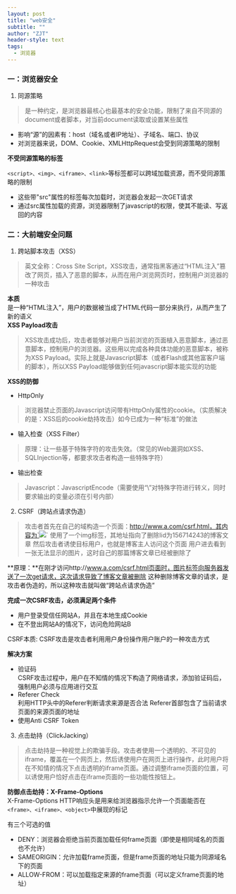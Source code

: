```yaml
---
layout: post
title: "web安全"
subtitle: ""
author: "ZJT"
header-style: text
tags:
  - 浏览器
---
```



### 一：浏览器安全

1. 同源策略

> 是一种约定，是浏览器最核心也最基本的安全功能，限制了来自不同源的document或者脚本，对当前document读取或设置某些属性

- 影响“源”的因素有：host（域名或者IP地址）、子域名、端口、协议
- 对浏览器来说，DOM、Cookie、XMLHttpRequest会受到同源策略的限制

**不受同源策略的标签**

`<script>、<img>、<iframe>、<link>`等标签都可以跨域加载资源，而不受同源策略的限制
- 这些带"src"属性的标签每次加载时，浏览器会发起一次GET请求
- 通过src属性加载的资源，浏览器限制了javascript的权限，使其不能读、写返回的内容

### 二：大前端安全问题

1. 跨站脚本攻击（XSS）

> 英文全称：Cross Site Script，XSS攻击，通常指黑客通过“HTML注入”篡改了网页，插入了恶意的脚本，从而在用户浏览网页时，控制用户浏览器的一种攻击

**本质**  
是一种“HTML注入”，用户的数据被当成了HTML代码一部分来执行，从而产生了新的语义  
**XSS Payload攻击**   
> XSS攻击成功后，攻击者能够对用户当前浏览的页面植入恶意脚本，通过恶意脚本，控制用户的浏览器。这些用以完成各种具体功能的恶意脚本，被称为XSS Payload。实际上就是Javascript脚本（或者Flash或其他富客户端的脚本），所以XSS Payload能够做到任何javascript脚本能实现的功能  

**XSS的防御**  

- HttpOnly  
> 浏览器禁止页面的Javascript访问带有HttpOnly属性的cookie。（实质解决的是：XSS后的cookie劫持攻击）如今已成为一种“标准”的做法
- 输入检查（XSS Filter）  
> 原理：让一些基于特殊字符的攻击失效。（常见的Web漏洞如XSS、SQLInjection等，都要求攻击者构造一些特殊字符）
- 输出检查  
> Javascript：JavascriptEncode（需要使用“\”对特殊字符进行转义，同时要求输出的变量必须在引号内部）

2. CSRF（跨站点请求伪造）

> 攻击者首先在自己的域构造一个页面：http://www.a.com/csrf.html，其内容为`<img src="http://blog.sohu.com/manage/entry.do?m=deleted&id=156714243" />`
 使用了一个img标签，其地址指向了删除Iid为156714243的博客文章
 然后攻击者诱使目标用户，也就是博客主人访问这个页面
 用户进去看到一张无法显示的图片，这时自己的那篇博客文章已经被删除了

 **原理：**在刚才访问http://www.a.com/csrf.html页面时，图片标签向服务器发送了一次get请求，这次请求导致了博客文章被删除
 这种删除博客文章的请求，是攻击者伪造的，所以这种攻击就叫做“跨站点请求伪造”

**完成一次CSRF攻击，必须满足两个条件**   
- 用户登录受信任网站A，并且在本地生成Cookie
- 在不登出网站A的情况下，访问危险网站B

CSRF本质: CSRF攻击是攻击者利用用户身份操作用户账户的一种攻击方式

**解决方案**   
- 验证码  
CSRF攻击过程中，用户在不知情的情况下构造了网络请求，添加验证码后，强制用户必须与应用进行交互
- Referer Check  
利用HTTP头中的Referer判断请求来源是否合法
 Referer首部包含了当前请求页面的来源页面的地址 
- 使用Anti CSRF Token  

3. 点击劫持（ClickJacking）
> 点击劫持是一种视觉上的欺骗手段。攻击者使用一个透明的、不可见的iframe，覆盖在一个网页上，然后诱使用户在网页上进行操作，此时用户将在不知情的情况下点击透明的iframe页面。通过调整iframe页面的位置，可以诱使用户恰好点击在iframe页面的一些功能性按钮上。

**防御点击劫持：X-Frame-Options**  
 X-Frame-Options HTTP响应头是用来给浏览器指示允许一个页面能否在`<frame>、<iframe>、<object>`中展现的标记

有三个可选的值
- DENY：浏览器会拒绝当前页面加载任何frame页面（即使是相同域名的页面也不允许）
- SAMEORIGIN：允许加载frame页面，但是frame页面的地址只能为同源域名下的页面
- ALLOW-FROM：可以加载指定来源的frame页面（可以定义frame页面的地址）

